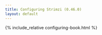 ```yaml
---
title: Configuring Strimzi (0.46.0)
layout: default
---
```


{% include_relative configuring-book.html %}
